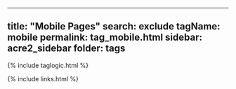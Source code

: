
---
title: "Mobile Pages"
search: exclude
tagName: mobile
permalink: tag_mobile.html
sidebar: acre2_sidebar
folder: tags
---
{% include taglogic.html %}

{% include links.html %}

